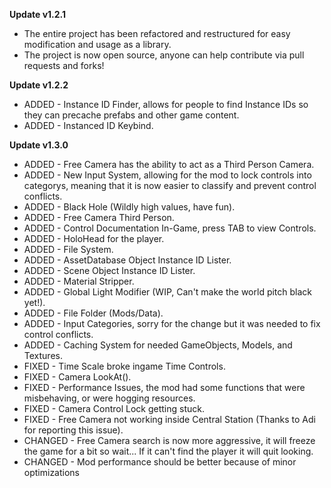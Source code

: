 **Update v1.2.1**
* The entire project has been refactored and restructured for easy modification and usage as a library.  
* The project is now open source, anyone can help contribute via pull requests and forks!  

**Update v1.2.2**
* ADDED - Instance ID Finder, allows for people to find Instance IDs so they can precache prefabs and other game content.
* ADDED - Instanced ID Keybind.

**Update v1.3.0**
* ADDED - Free Camera has the ability to act as a Third Person Camera.
* ADDED - New Input System, allowing for the mod to lock controls into categorys, meaning that it is now easier to classify and 
prevent control conflicts.
* ADDED - Black Hole (Wildly high values, have fun).
* ADDED - Free Camera Third Person.
* ADDED - Control Documentation In-Game, press TAB to view Controls.
* ADDED - HoloHead for the player.
* ADDED - File System.
* ADDED - AssetDatabase Object Instance ID Lister.
* ADDED - Scene Object Instance ID Lister.
* ADDED - Material Stripper.
* ADDED - Global Light Modifier (WIP, Can't make the world pitch black yet!).
* ADDED - File Folder (Mods/Data).
* ADDED - Input Categories, sorry for the change but it was needed to fix control conflicts.
* ADDED - Caching System for needed GameObjects, Models, and Textures.
* FIXED - Time Scale broke ingame Time Controls.
* FIXED - Camera LookAt().
* FIXED - Performance Issues, the mod had some functions that were misbehaving, or were hogging resources.
* FIXED - Camera Control Lock getting stuck.
* FIXED - Free Camera not working inside Central Station (Thanks to Adi for reporting this issue).
* CHANGED - Free Camera search is now more aggressive, it will freeze the game for a bit so wait... If it can't find the player it will quit looking.
* CHANGED - Mod performance should be better because of minor optimizations
